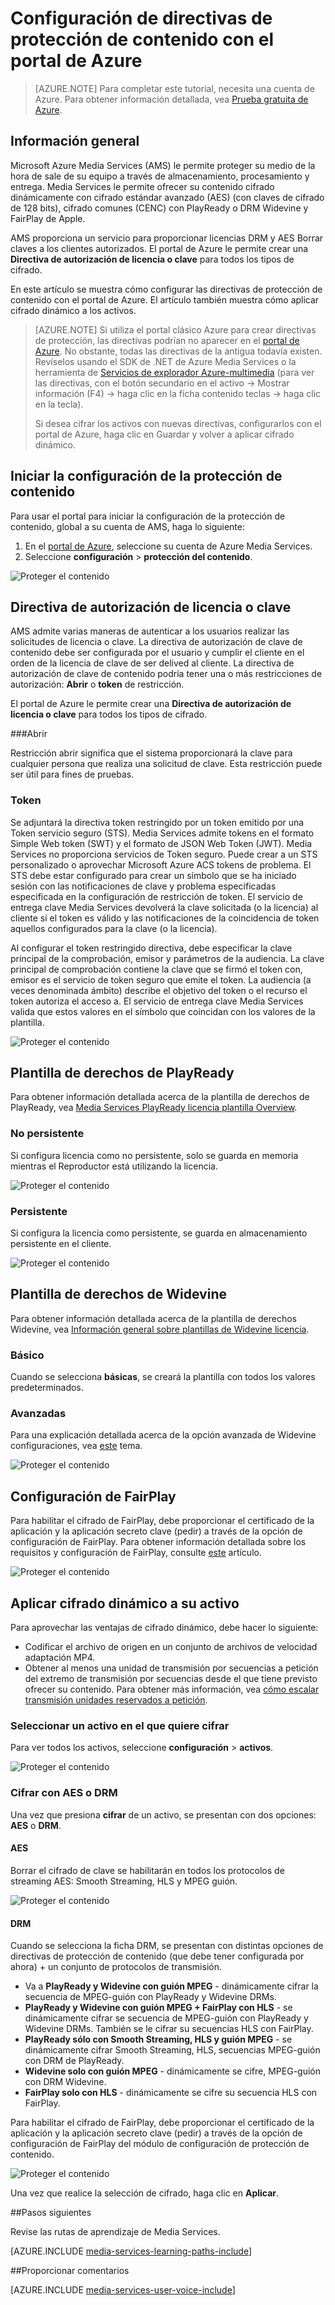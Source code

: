 <properties 
    pageTitle="Configuración de directivas de protección de contenido con el portal de Azure | Microsoft Azure" 
    description="En este artículo se muestra cómo usar el portal de Azure para configurar las directivas de protección de contenido. El artículo también muestra cómo habilitar el cifrado dinámico para los activos." 
    services="media-services" 
    documentationCenter="" 
    authors="Juliako" 
    manager="erikre" 
    editor=""/>

<tags 
    ms.service="media-services" 
    ms.workload="media" 
    ms.tgt_pltfrm="na" 
    ms.devlang="na" 
    ms.topic="article" 
    ms.date="10/24/2016"    
    ms.author="juliako"/>

# <a name="configuring-content-protection-policies-using-the-azure-portal"></a>Configuración de directivas de protección de contenido con el portal de Azure

> [AZURE.NOTE] Para completar este tutorial, necesita una cuenta de Azure. Para obtener información detallada, vea [Prueba gratuita de Azure](https://azure.microsoft.com/pricing/free-trial/).

## <a name="overview"></a>Información general

Microsoft Azure Media Services (AMS) le permite proteger su medio de la hora de sale de su equipo a través de almacenamiento, procesamiento y entrega. Media Services le permite ofrecer su contenido cifrado dinámicamente con cifrado estándar avanzado (AES) (con claves de cifrado de 128 bits), cifrado comunes (CENC) con PlayReady o DRM Widevine y FairPlay de Apple. 

AMS proporciona un servicio para proporcionar licencias DRM y AES Borrar claves a los clientes autorizados. El portal de Azure le permite crear una **Directiva de autorización de licencia o clave** para todos los tipos de cifrado.

En este artículo se muestra cómo configurar las directivas de protección de contenido con el portal de Azure. El artículo también muestra cómo aplicar cifrado dinámico a los activos.

> [AZURE.NOTE]  Si utiliza el portal clásico Azure para crear directivas de protección, las directivas podrían no aparecer en el [portal de Azure](https://portal.azure.com/). No obstante, todas las directivas de la antigua todavía existen. Revíselos usando el SDK de .NET de Azure Media Services o la herramienta de [Servicios de explorador Azure-multimedia](https://github.com/Azure/Azure-Media-Services-Explorer/releases) (para ver las directivas, con el botón secundario en el activo -> Mostrar información (F4) -> haga clic en la ficha contenido teclas -> haga clic en la tecla). 
> 
> Si desea cifrar los activos con nuevas directivas, configurarlos con el portal de Azure, haga clic en Guardar y volver a aplicar cifrado dinámico. 

## <a name="start-configuring-content-protection"></a>Iniciar la configuración de la protección de contenido

Para usar el portal para iniciar la configuración de la protección de contenido, global a su cuenta de AMS, haga lo siguiente:

1. En el [portal de Azure](https://portal.azure.com/), seleccione su cuenta de Azure Media Services.
2. Seleccione **configuración** > **protección del contenido**.

![Proteger el contenido](./media/media-services-portal-content-protection/media-services-content-protection001.png)
 

## <a name="keylicense-authorization-policy"></a>Directiva de autorización de licencia o clave

AMS admite varias maneras de autenticar a los usuarios realizar las solicitudes de licencia o clave. La directiva de autorización de clave de contenido debe ser configurada por el usuario y cumplir el cliente en el orden de la licencia de clave de ser delived al cliente. La directiva de autorización de clave de contenido podría tener una o más restricciones de autorización: **Abrir** o **token** de restricción.

El portal de Azure le permite crear una **Directiva de autorización de licencia o clave** para todos los tipos de cifrado.

###<a name="open"></a>Abrir 

Restricción abrir significa que el sistema proporcionará la clave para cualquier persona que realiza una solicitud de clave. Esta restricción puede ser útil para fines de pruebas. 

### <a name="token"></a>Token

Se adjuntará la directiva token restringido por un token emitido por una Token servicio seguro (STS). Media Services admite tokens en el formato Simple Web token (SWT) y el formato de JSON Web Token (JWT). Media Services no proporciona servicios de Token seguro. Puede crear a un STS personalizado o aprovechar Microsoft Azure ACS tokens de problema. El STS debe estar configurado para crear un símbolo que se ha iniciado sesión con las notificaciones de clave y problema especificadas especificada en la configuración de restricción de token. El servicio de entrega clave Media Services devolverá la clave solicitada (o la licencia) al cliente si el token es válido y las notificaciones de la coincidencia de token aquellos configurados para la clave (o la licencia).

Al configurar el token restringido directiva, debe especificar la clave principal de la comprobación, emisor y parámetros de la audiencia. La clave principal de comprobación contiene la clave que se firmó el token con, emisor es el servicio de token seguro que emite el token. La audiencia (a veces denominada ámbito) describe el objetivo del token o el recurso el token autoriza el acceso a. El servicio de entrega clave Media Services valida que estos valores en el símbolo que coincidan con los valores de la plantilla.

![Proteger el contenido](./media/media-services-portal-content-protection/media-services-content-protection002.png)

## <a name="playready-rights-template"></a>Plantilla de derechos de PlayReady

Para obtener información detallada acerca de la plantilla de derechos de PlayReady, vea [Media Services PlayReady licencia plantilla Overview](media-services-playready-license-template-overview.md).

### <a name="non-persistent"></a>No persistente

Si configura licencia como no persistente, solo se guarda en memoria mientras el Reproductor está utilizando la licencia.  

![Proteger el contenido](./media/media-services-portal-content-protection/media-services-content-protection003.png)

### <a name="persistent"></a>Persistente

Si configura la licencia como persistente, se guarda en almacenamiento persistente en el cliente.

![Proteger el contenido](./media/media-services-portal-content-protection/media-services-content-protection004.png)

## <a name="widevine-rights-template"></a>Plantilla de derechos de Widevine

Para obtener información detallada acerca de la plantilla de derechos Widevine, vea [Información general sobre plantillas de Widevine licencia](media-services-widevine-license-template-overview.md).

### <a name="basic"></a>Básico

Cuando se selecciona **básicas**, se creará la plantilla con todos los valores predeterminados.

### <a name="advanced"></a>Avanzadas

Para una explicación detallada acerca de la opción avanzada de Widevine configuraciones, vea [este](media-services-widevine-license-template-overview.md) tema.

![Proteger el contenido](./media/media-services-portal-content-protection/media-services-content-protection005.png)

## <a name="fairplay-configuration"></a>Configuración de FairPlay

Para habilitar el cifrado de FairPlay, debe proporcionar el certificado de la aplicación y la aplicación secreto clave (pedir) a través de la opción de configuración de FairPlay. Para obtener información detallada sobre los requisitos y configuración de FairPlay, consulte [este](media-services-protect-hls-with-fairplay.md) artículo.

![Proteger el contenido](./media/media-services-portal-content-protection/media-services-content-protection006.png)

## <a name="apply-dynamic-encryption-to-your-asset"></a>Aplicar cifrado dinámico a su activo

Para aprovechar las ventajas de cifrado dinámico, debe hacer lo siguiente:

- Codificar el archivo de origen en un conjunto de archivos de velocidad adaptación MP4.
- Obtener al menos una unidad de transmisión por secuencias a petición del extremo de transmisión por secuencias desde el que tiene previsto ofrecer su contenido. Para obtener más información, vea [cómo escalar transmisión unidades reservados a petición](media-services-portal-manage-streaming-endpoints.md).

### <a name="select-an-asset-that-you-want-to-encrypt"></a>Seleccionar un activo en el que quiere cifrar

Para ver todos los activos, seleccione **configuración** > **activos**.

![Proteger el contenido](./media/media-services-portal-content-protection/media-services-content-protection007.png)

### <a name="encrypt-with-aes-or-drm"></a>Cifrar con AES o DRM

Una vez que presiona **cifrar** de un activo, se presentan con dos opciones: **AES** o **DRM**. 

#### <a name="aes"></a>AES

Borrar el cifrado de clave se habilitarán en todos los protocolos de streaming AES: Smooth Streaming, HLS y MPEG guión.

![Proteger el contenido](./media/media-services-portal-content-protection/media-services-content-protection008.png)

#### <a name="drm"></a>DRM

Cuando se selecciona la ficha DRM, se presentan con distintas opciones de directivas de protección de contenido (que debe tener configurada por ahora) + un conjunto de protocolos de transmisión.

- Va a **PlayReady y Widevine con guión MPEG** - dinámicamente cifrar la secuencia de MPEG-guión con PlayReady y Widevine DRMs.
- **PlayReady y Widevine con guión MPEG + FairPlay con HLS** - se dinámicamente cifrar se secuencia de MPEG-guión con PlayReady y Widevine DRMs. También se le cifrar su secuencias HLS con FairPlay.
- **PlayReady sólo con Smooth Streaming, HLS y guión MPEG** - se dinámicamente cifrar Smooth Streaming, HLS, secuencias MPEG-guión con DRM de PlayReady.
- **Widevine solo con guión MPEG** - dinámicamente se cifre, MPEG-guión con DRM Widevine.
- **FairPlay solo con HLS** - dinámicamente se cifre su secuencia HLS con FairPlay.

Para habilitar el cifrado de FairPlay, debe proporcionar el certificado de la aplicación y la aplicación secreto clave (pedir) a través de la opción de configuración de FairPlay del módulo de configuración de protección de contenido.

![Proteger el contenido](./media/media-services-portal-content-protection/media-services-content-protection009.png)

Una vez que realice la selección de cifrado, haga clic en **Aplicar**.

##<a name="next-steps"></a>Pasos siguientes

Revise las rutas de aprendizaje de Media Services.

[AZURE.INCLUDE [media-services-learning-paths-include](../../includes/media-services-learning-paths-include.md)]

##<a name="provide-feedback"></a>Proporcionar comentarios

[AZURE.INCLUDE [media-services-user-voice-include](../../includes/media-services-user-voice-include.md)]





